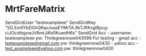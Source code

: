 # MrtFareMatrix
SendGridUser "testexampleee"  SendGridKey "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"
SendGrid Acc - username: testexampleee      pw: Thinkgreennow043099
For testing - gmail acc - testexampleee@gmail.com   pw: thinkgreennow0430
            - yahoo acc - test_exampleee@yahoo.com  pw: thinkgreennow0430
